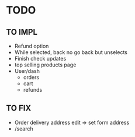 # TODO


## TO IMPL

- Refund option
- While selected, back no go back but unselects
- Finish check updates
- top selling products page
- User/dash
    - orders
    - cart
    - refunds
    
## TO FIX
- Order delivery address edit => set form address
- /search
